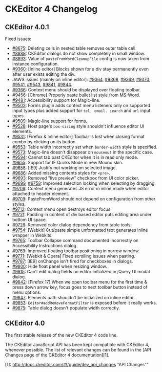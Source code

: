 CKEditor 4 Changelog
====================

## CKEditor 4.0.1

Fixed issues:

* [#8675](http://dev.ckeditor.com/ticket/8675): Deleting cells in nested table removes outer table cell.
* [#8888](http://dev.ckeditor.com/ticket/8888): CKEditor dialogs do not show completely in small window.
* [#8893](http://dev.ckeditor.com/ticket/8893): Value of `pasteFromWordCleanupFile` config is now taken from instance configuration.
* [#9360](http://dev.ckeditor.com/ticket/9360): [Inline editor] Blocks shown for a div stay permanently even after user exists editing the div.
* JAWS issues (mainly on inline editor): [#9364](http://dev.ckeditor.com/ticket/9364), [#9368](http://dev.ckeditor.com/ticket/9368), [#9369](http://dev.ckeditor.com/ticket/9369), [#9370](http://dev.ckeditor.com/ticket/9370), [#9541](http://dev.ckeditor.com/ticket/9541), [#9543](http://dev.ckeditor.com/ticket/9543), [#9841](http://dev.ckeditor.com/ticket/9841), [#9844](http://dev.ckeditor.com/ticket/9844).
* [#9366](http://dev.ckeditor.com/ticket/9366): Context menu should be displayed over floating toolbar.
* [#9456](http://dev.ckeditor.com/ticket/9456): [Chrome] Properly paste bullet list style from MS-Word.
* [#9481](http://dev.ckeditor.com/ticket/9481): Accessibility support for Magic-line.
* [#9503](http://dev.ckeditor.com/ticket/9503): Forms plugin adds context menu listeners only on supported input types plus added support for `tel, email, search` and `url` input types.
* [#9509](http://dev.ckeditor.com/ticket/9509): Magic-line support for forms.
* [#9528](http://dev.ckeditor.com/ticket/9528): Host page's `box-sizing` style shouldn't influence editor UI elements.
* [#9531](http://dev.ckeditor.com/ticket/9531): [Firefox & Inline editor] Toolbar is lost when closing format combo by clicking on its button.
* [#9553](http://dev.ckeditor.com/ticket/9553): Table width incorrectly set when `border-width` style is specified.
* [#9573](http://dev.ckeditor.com/ticket/9573): Magic-line doesn't disappear on `mouseout` in the specific case.
* [#9594](http://dev.ckeditor.com/ticket/9594): Cannot tab past CKEditor when it is in read only mode.
* [#9655](http://dev.ckeditor.com/ticket/9655): Support for IE Quirks Mode in new Moono skin.
* [#9658](http://dev.ckeditor.com/ticket/9658): [IE9] Justify not working on selected image.
* [#9686](http://dev.ckeditor.com/ticket/9686): Added missing contents styles for `<pre>`.
* [#9693](http://dev.ckeditor.com/ticket/9693): Removed "live preview" checkbox from UI color picker.
* [#9699](http://dev.ckeditor.com/ticket/9699), [#9758](http://dev.ckeditor.com/ticket/9758): Improved selection locking when selecting by dragging.
* [#9706](http://dev.ckeditor.com/ticket/9706): Context menu generates JS error in inline mode when editor attached to header element.
* [#9709](http://dev.ckeditor.com/ticket/9709): PasteFromWord should not depend on configuration from other styles.
* [#9712](http://dev.ckeditor.com/ticket/9712): Context menu open destroys editor focus.
* [#9721](http://dev.ckeditor.com/ticket/9721): Padding in content of div based editor puts editing area under bottom UI space.
* [#9726](http://dev.ckeditor.com/ticket/9726): Removed color dialog dependency from table tools.
* [#9754](http://dev.ckeditor.com/ticket/9754): [Webkit] Cut/paste simple unformatted text generates inline wrapper in Webkits.
* [#9765](http://dev.ckeditor.com/ticket/9765): Toolbar Collapse command documented incorrectly on Accessibility Instructions dialog.
* [#9769](http://dev.ckeditor.com/ticket/9769): Improved floating toolbar positioning in narrow window.
* [#9771](http://dev.ckeditor.com/ticket/9771): [Webkit & Opera] Fixed scrolling issues when pasting.
* [#9787](http://dev.ckeditor.com/ticket/9787): [IE9] onChange isn't fired for checkboxes in dialogs.
* [#9800](http://dev.ckeditor.com/ticket/9800): Hide float panel when resizing window.
* [#9815](http://dev.ckeditor.com/ticket/9815): Can't edit dialog fields on editor initialized in jQuery UI modal dialog.
* [#9842](http://dev.ckeditor.com/ticket/9842): [Firefox 17] When we open toolbar menu for the first time & press down arrow key, focus goes to next toolbar button instead of menu options.
* [#9847](http://dev.ckeditor.com/ticket/9847): Elements path shouldn't be initialized on inline editor.
* [#9853](http://dev.ckeditor.com/ticket/9853): `Editor#addRemoveFormatFilter` is exposed before it really works.
* [#9875](http://dev.ckeditor.com/ticket/9875): Table dialog doesn't populate width correctly.


## CKEditor 4.0

The first stable release of the new CKEditor 4 code line.

The CKEditor JavaScript API has been kept compatible with CKEditor 4, whenever
possible. The list of relevant changes can be found in the [API Changes page of
the CKEditor 4 documentation][1].

[1]: http://docs.ckeditor.com/#!/guide/dev_api_changes "API Changes""